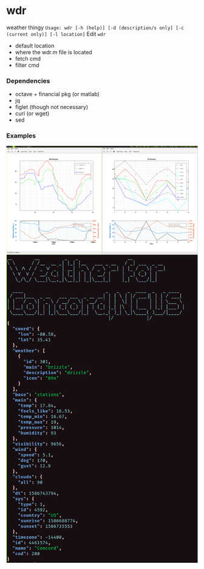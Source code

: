 # wdr
weather thingy
` Usage: wdr [-h (help)] [-d (description/s only] [-c (current only)] [-l location] `
Edit `wdr`
- default location
- where the wdr.m file is located
- fetch cmd
- filter cmd

### Dependencies
- octave + financial pkg (or matlab)
- jq
- figlet (though not necessary)
- curl (or wget)
- sed


### Examples
![1] ![2]

[1]: https://github.com/communistkiro/wdr/raw/master/gscreenshot_2020-04-13-044308.png "ex. 1"
[2]: https://github.com/communistkiro/wdr/raw/master/gscreenshot_2020-04-13-051504.png "ex. 2"
